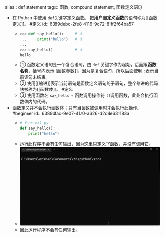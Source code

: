 alias:: def statement
tags:: 函数, compound statement, 函数定义语句

- 在 Python 中使用 `def`关键字定义函数。 把**用户自定义函数**的语句称为[[函数定义]]。 #定义
  id:: 6389debc-2fe8-4116-9c72-81ff2f64ba57
	- ```python
	  >>> def say_hello():     # ①
	  ...     print("hello")   # ②
	  ...
	  >>> say_hello()          # ③
	  hello
	  ```
	- ① 函数定义语句是一个复合语句，由 `def` 关键字作为起始，后面跟**函数名称**，括号内表示[[函数参数]]，因为是复合语句，所以后面使用 `:`表示当前语句未结束。
	- ② 使用[[缩进]]表示当前语句是函数定义语句的子语句，整个缩进的代码块被称为[[函数体]]。 #定义
	- ③ 使用函数名 `say_hello` + 函数调用操作符 `()`调用函数，此处会执行函数体内的代码。
- 函数定义并不会执行函数体；只有当函数被调用时才会执行此操作。 #beginner
  id:: 6389dfac-9e07-41a0-a626-d2d4e631183a
	- ```python
	  # func_ex1.py
	  def say_hello():
	      print("hello")
	  ```
	- 运行此程序不会有任何输出，因为这里只定义了函数，并没有调用它。
	- ![](../assets/func_ex1.gif)
	- 因此运行程序不会有任何输出。